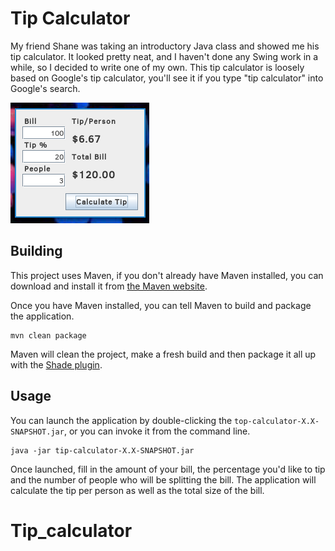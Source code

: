 Tip Calculator
==============

My friend Shane was taking an introductory Java class and showed me his tip calculator. It looked pretty neat, and I
haven't done any Swing work in a while, so I decided to write one of my own. This tip calculator is loosely based on
Google's tip calculator, you'll see it if you type "tip calculator" into Google's search.

![Screenshot](https://raw.githubusercontent.com/cmiles74/tip-calculator/master/documentation/screenshot.png)

Building
--------

This project uses Maven, if you don't already have Maven installed, you can download and install it from [the Maven
website](https://maven.apache.org/download.cgi).

Once you have Maven installed, you can tell Maven to build and package the application.

    mvn clean package

Maven will clean the project, make a fresh build and then package it all up with the
[Shade plugin](https://maven.apache.org/plugins/maven-shade-plugin/).

Usage
-----

You can launch the application by double-clicking the `top-calculator-X.X-SNAPSHOT.jar`, or you can invoke it from the
command line.

    java -jar tip-calculator-X.X-SNAPSHOT.jar

Once launched, fill in the amount of your bill, the percentage you'd like to tip and the number of people who will be
splitting the bill. The application will calculate the tip per person as well as the total size of the bill.
# Tip_calculator
